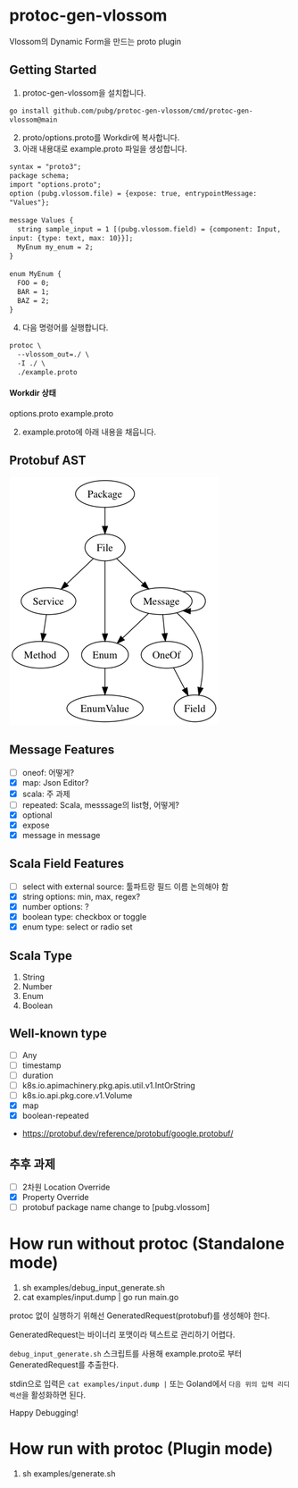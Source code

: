# protoc-gen-vlossom

Vlossom의 Dynamic Form을 만드는 proto plugin

## Getting Started
1. protoc-gen-vlossom을 설치합니다.
```shell
go install github.com/pubg/protoc-gen-vlossom/cmd/protoc-gen-vlossom@main
```
2. proto/options.proto를 Workdir에 복사합니다. 
3. 아래 내용대로 example.proto 파일을 생성합니다. 
```
syntax = "proto3";
package schema;
import "options.proto";
option (pubg.vlossom.file) = {expose: true, entrypointMessage: "Values"};

message Values {
  string sample_input = 1 [(pubg.vlossom.field) = {component: Input, input: {type: text, max: 10}}];
  MyEnum my_enum = 2;
}

enum MyEnum {
  FOO = 0;
  BAR = 1;
  BAZ = 2;
}
```
4. 다음 명령어를 실행합니다.
```shell
protoc \
  --vlossom_out=./ \
  -I ./ \
  ./example.proto
```

#### Workdir 상태
options.proto
example.proto


2. example.proto에 아래 내용을 채웁니다.

## Protobuf AST
![ast](./ast.png)

## Message Features
- [ ] oneof: 어떻게?
- [x] map: Json Editor?
- [x] scala: 주 과제
- [ ] repeated: Scala, messsage의 list형, 어떻게?
- [x] optional 
- [x] expose
- [x] message in message

## Scala Field Features
- [ ] select with external source: 툴파트랑 필드 이름 논의해야 함
- [x] string options: min, max, regex?
- [x] number options: ?
- [x] boolean type: checkbox or toggle
- [x] enum type: select or radio set

## Scala Type
1. String
2. Number
3. Enum
4. Boolean

## Well-known type
- [ ] Any
- [ ] timestamp
- [ ] duration
- [ ] k8s.io.apimachinery.pkg.apis.util.v1.IntOrString
- [ ] k8s.io.api.pkg.core.v1.Volume
- [x] map
- [x] boolean-repeated
- https://protobuf.dev/reference/protobuf/google.protobuf/

## 추후 과제
- [ ] 2차원 Location Override
- [x] Property Override
- [ ] protobuf package name change to [pubg.vlossom]

# How run without protoc (Standalone mode)
1. sh examples/debug_input_generate.sh 
2. cat examples/input.dump | go run main.go

protoc 없이 실행하기 위해선 GeneratedRequest(protobuf)를 생성해야 한다.

GeneratedRequest는 바이너리 포맷이라 텍스트로 관리하기 어렵다.

`debug_input_generate.sh` 스크립트를 사용해 example.proto로 부터 GeneratedRequest를 추출한다.

stdin으로 입력은 `cat examples/input.dump |` 또는 Goland에서 `다음 위의 입력 리디렉션`을 활성화하면 된다.

Happy Debugging!

# How run with protoc (Plugin mode)
1. sh examples/generate.sh
